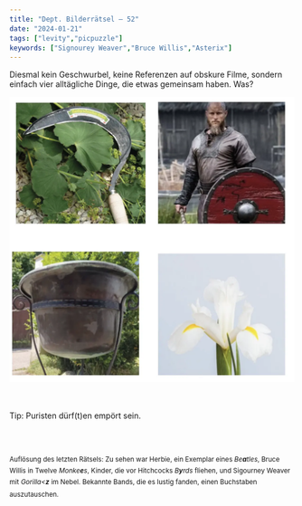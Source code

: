 ```yaml
---
title: "Dept. Bilderrätsel – 52"
date: "2024-01-21"
tags: ["levity","picpuzzle"]
keywords: ["Signourey Weaver","Bruce Willis","Asterix"]
---
```

Diesmal kein Geschwurbel, keine Referenzen auf obskure Filme, sondern einfach vier alltägliche Dinge, die etwas gemeinsam haben. Was?
<br/>

<img  src="/assets/img/picpuzzle52.webp" alt="Bilderrätsel52">

<br/>
<br/>
<br/>

Tip: Puristen dürf(t)en empört sein.

<br/>
<br/>

<sup>Auflösung des letzten Rätsels: Zu sehen war Herbie, ein Exemplar eines <i>Be<b>a</b>tles</i>, Bruce Willis in Twelve <i>Monke<b>e</b>s</i>, Kinder, die vor Hitchcocks <i>B<b>y</b>rds</i> fliehen, und Sigourney Weaver mit <i>Gorilla<<b>z</b></i> im Nebel. Bekannte Bands, die es lustig fanden, einen Buchstaben auszutauschen.
<sup>